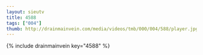 ```yaml
--- 
layout: sieutv
title: 4588
tags: ["004"]
thumb: http://drainmainvein.com/media/videos/tmb/000/004/588/player.jpg
---
```

{% include drainmainvein key="4588" %} 
